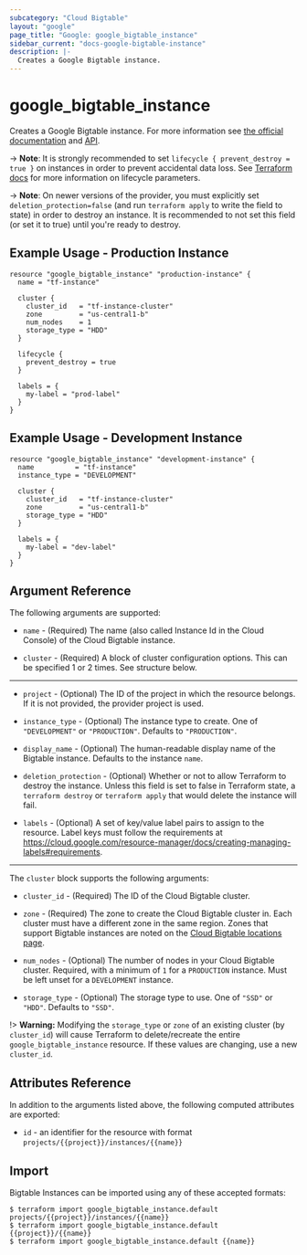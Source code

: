 ```yaml
---
subcategory: "Cloud Bigtable"
layout: "google"
page_title: "Google: google_bigtable_instance"
sidebar_current: "docs-google-bigtable-instance"
description: |-
  Creates a Google Bigtable instance.
---
```


# google_bigtable_instance

Creates a Google Bigtable instance. For more information see
[the official documentation](https://cloud.google.com/bigtable/) and
[API](https://cloud.google.com/bigtable/docs/go/reference).

-> **Note**: It is strongly recommended to set `lifecycle { prevent_destroy = true }`
on instances in order to prevent accidental data loss. See
[Terraform docs](https://www.terraform.io/docs/configuration/resources.html#prevent_destroy)
for more information on lifecycle parameters.

-> **Note**: On newer versions of the provider, you must explicitly set `deletion_protection=false`
(and run `terraform apply` to write the field to state) in order to destroy an instance.
It is recommended to not set this field (or set it to true) until you're ready to destroy.


## Example Usage - Production Instance

```hcl
resource "google_bigtable_instance" "production-instance" {
  name = "tf-instance"

  cluster {
    cluster_id   = "tf-instance-cluster"
    zone         = "us-central1-b"
    num_nodes    = 1
    storage_type = "HDD"
  }

  lifecycle {
    prevent_destroy = true
  }

  labels = {
    my-label = "prod-label"
  }
}
```

## Example Usage - Development Instance

```hcl
resource "google_bigtable_instance" "development-instance" {
  name          = "tf-instance"
  instance_type = "DEVELOPMENT"

  cluster {
    cluster_id   = "tf-instance-cluster"
    zone         = "us-central1-b"
    storage_type = "HDD"
  }

  labels = {
    my-label = "dev-label"
  }
}
```

## Argument Reference

The following arguments are supported:

* `name` - (Required) The name (also called Instance Id in the Cloud Console) of the Cloud Bigtable instance.

* `cluster` - (Required) A block of cluster configuration options. This can be specified 1 or 2 times. See structure below.

-----

* `project` - (Optional) The ID of the project in which the resource belongs. If it
    is not provided, the provider project is used.

* `instance_type` - (Optional) The instance type to create. One of `"DEVELOPMENT"` or `"PRODUCTION"`. Defaults to `"PRODUCTION"`.

* `display_name` - (Optional) The human-readable display name of the Bigtable instance. Defaults to the instance `name`.

* `deletion_protection` - (Optional) Whether or not to allow Terraform to destroy the instance. Unless this field is set to false
in Terraform state, a `terraform destroy` or `terraform apply` that would delete the instance will fail.

* `labels` - (Optional) A set of key/value label pairs to assign to the resource. Label keys must follow the requirements at https://cloud.google.com/resource-manager/docs/creating-managing-labels#requirements.


-----

The `cluster` block supports the following arguments:

* `cluster_id` - (Required) The ID of the Cloud Bigtable cluster.

* `zone` - (Required) The zone to create the Cloud Bigtable cluster in. Each
cluster must have a different zone in the same region. Zones that support
Bigtable instances are noted on the [Cloud Bigtable locations page](https://cloud.google.com/bigtable/docs/locations).

* `num_nodes` - (Optional) The number of nodes in your Cloud Bigtable cluster.
Required, with a minimum of `1` for a `PRODUCTION` instance. Must be left unset
for a `DEVELOPMENT` instance.

* `storage_type` - (Optional) The storage type to use. One of `"SSD"` or
`"HDD"`. Defaults to `"SSD"`.

!> **Warning:** Modifying the `storage_type` or `zone` of an existing cluster (by
`cluster_id`) will cause Terraform to delete/recreate the entire
`google_bigtable_instance` resource. If these values are changing, use a new
`cluster_id`.

## Attributes Reference

In addition to the arguments listed above, the following computed attributes are exported:

* `id` - an identifier for the resource with format `projects/{{project}}/instances/{{name}}`

## Import

Bigtable Instances can be imported using any of these accepted formats:

```
$ terraform import google_bigtable_instance.default projects/{{project}}/instances/{{name}}
$ terraform import google_bigtable_instance.default {{project}}/{{name}}
$ terraform import google_bigtable_instance.default {{name}}
```
